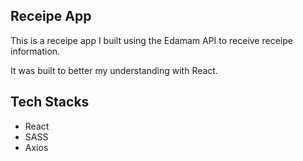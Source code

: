 ## Receipe App

This is a receipe app I built using the Edamam API to receive receipe information.

It was built to better my understanding with React.

## Tech Stacks

- React
- SASS
- Axios
